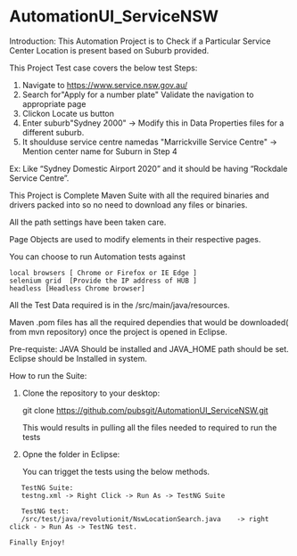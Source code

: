# AutomationUI_ServiceNSW
Introduction:
This Automation Project is to Check if a Particular Service Center Location is present based on Suburb provided.

This Project Test case covers the below test Steps:

1. Navigate to https://www.service.nsw.gov.au/
2. Search for"Apply for a number plate"
   Validate the navigation to appropriate page
3. Clickon Locate us button
4. Enter suburb"Sydney 2000" -> Modify this in Data Properties files for a different suburb. 
5. It shoulduse service centre namedas "Marrickville Service Centre"  -> Mention center name for Suburn in Step 4
 
Ex: Like “Sydney Domestic Airport 2020” and it should be having “Rockdale Service Centre”.

This Project is Complete Maven Suite with all the required binaries and drivers packed into so no need to download any files or binaries.

All the path settings have been taken care.

Page Objects are used to modify elements in their respective pages.

You can choose to run Automation tests against  

    local browsers [ Chrome or Firefox or IE Edge ]
    selenium grid  [Provide the IP address of HUB ] 
    headless [Headless Chrome browser]
    
All the Test Data required is in the /src/main/java/resources.

Maven .pom files has all the required dependies that would be downloaded( from mvn repository) once the project is opened in Eclipse.


Pre-requiste:
JAVA Should be installed and JAVA_HOME path should be set.
Eclipse should be Installed in system.


How to run the Suite:
1)  Clone the repository to your desktop:
    
    git clone https://github.com/pubsgit/AutomationUI_ServiceNSW.git
    
    This would results in pulling all the files needed to required to run the tests
    
2)  Opne the folder in Eclipse:
    
    You can trigget the tests using the below methods.
 
 ```  
    TestNG Suite:   
    testng.xml -> Right Click -> Run As -> TestNG Suite
    
    TestNG test:    
    /src/test/java/revolutionit/NswLocationSearch.java    -> right click - > Run As -> TestNG test.
    
Finally Enjoy!
```
    
    
